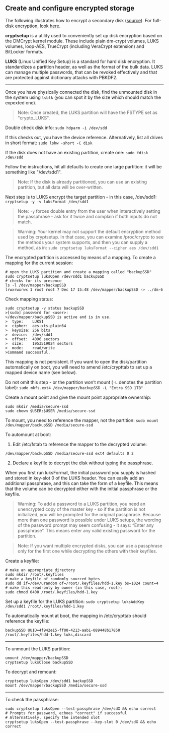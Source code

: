 ## Create and configure encrypted storage

The following illustrates how to encrypt a secondary disk ([source](https://dev-notes.eu/2020/12/LUKS-Encrypt-Hard-Drive-with-Cryptsetup-on-Ubuntu-20.04/)). For full-disk encryption, look [here](https://help.ubuntu.com/community/Full_Disk_Encryption_Howto_2019).

**cryptsetup** is a utility used to conveniently set up disk encryption based on the DMCrypt kernel module. These include plain dm-crypt volumes, LUKS volumes, loop-AES, TrueCrypt (including VeraCrypt extension) and BitLocker formats.

**LUKS** (Linux Unified Key Setup) is a standard for hard disk encryption. It standardizes a partition header, as well as the format of the bulk data. LUKS can manage multiple passwords, that can be revoked effectively and that are protected against dictionary attacks with PBKDF2. 

---
 
Once you have physically connected the disk, find the unmounted disk in the system using `lsblk` (you can spot it by the size which should match the expexted one).

> Note: Once created, the LUKS partition will have the FSTYPE set as "crypto_LUKS".

Double check disk info: `sudo hdparm -i /dev/sdd`

If this checks out, you have the device reference. Alternatively, list all drives in short format: `sudo lshw -short -C disk`

If the disk does not have an existing partition, create one: `sudo fdisk /dev/sdd`

Follow the instructions, hit all defaults to create one large partition: it will be something like "/dev/sdd1".

> Note: If the disk is already partitioned, you can use an existing partition, but all data will be over-written.

Next step is to LUKS encrypt the target partition - in this case, /dev/sdd1: `cryptsetup -y -v luksFormat /dev/sdd1`

> Note: `-y` forces double entry from the user when interactively setting the passphrase - ask for it twice and complain if both inputs do not match.

> Warning: Your kernel may not support the default encryption method used by cryptsetup. In that case, you can examine /proc/crypto to see the methods your system supports, and then you can supply a method, as in: `sudo cryptsetup luksFormat --cipher aes /dev/sdd1`

The encrypted partition is accessed by means of a mapping. To create a mapping for the current session:
```
# open the LUKS partition and create a mapping called "backupSSD"
sudo cryptsetup luksOpen /dev/sdd1 backupSSD
# checks for its presence
ls -l /dev/mapper/backupSSD
lrwxrwxrwx 1 root root 7 Dec 17 15:48 /dev/mapper/backupSSD -> ../dm-6
```

Check mapping status:
```
sudo cryptsetup -v status backupSSD
>[sudo] password for <user>:
>/dev/mapper/backupSSD is active and is in use.
>  type:    LUKS1
>  cipher:  aes-xts-plain64
>  keysize: 256 bits
>  device:  /dev/sdd1
>  offset:  4096 sectors
>  size:    1953519024 sectors
>  mode:    read/write
>Command successful.
```

This mapping is not persistent. If you want to open the disk/partition automatically on boot, you will need to amend /etc/crypttab to set up a mapped device name (see below).

Do not omit this step - or the partition won’t mount (`-L` denotes the partition label): `sudo mkfs.ext4 /dev/mapper/backupSSD -L "Extra SSD 1TB"`

Create a mount point and give the mount point appropriate ownership:
```
sudo mkdir /media/secure-ssd
sudo chown $USER:$USER /media/secure-ssd
```

To mount, you need to reference the mapper, not the partition:
`sudo mount /dev/mapper/backupSSD /media/secure-ssd`

To automount at boot:

1. Edit /etc/fstab to reference the mapper to the decrypted volume:
```
/dev/mapper/backupSSD /media/secure-ssd ext4 defaults 0 2
```

2. Declare a keyfile to decrypt the disk without typing the passphrase.

When you first run luksFormat, the initial password you supply is hashed and stored in key-slot 0 of the LUKS header. You can easily add an additional passphrase, and this can take the form of a keyfile. This means that the volume can be decrypted either with the initial passphrase or the keyfile.

> Warning: To add a password to a LUKS partition, you need an unencrypted copy of the master key - so if the partition is not initialized, you will be prompted for the original passphrase. Because more than one password is possible under LUKS setups, the wording of the password prompt may seem confusing - it says: “Enter any passphrase”. This means enter any valid existing password for the partition.

> Note: If you want multiple encrypted disks, you can use a passphrase only for the first one while decrypting the others with their keyfiles.

Create a keyfile:
```
# make an appropriate directory
sudo mkdir /root/.keyfiles
# make a keyfile of randomly sourced bytes
sudo dd if=/dev/urandom of=/root/.keyfiles/hdd-1.key bs=1024 count=4
# make this read-only by owner (in this case, root):
sudo chmod 0400 /root/.keyfiles/hdd-1.key
```

Set up a keyfile for the LUKS partition:
`sudo cryptsetup luksAddKey /dev/sdd1 /root/.keyfiles/hdd-1.key`

To automatically mount at boot, the mapping in /etc/crypttab should reference the keyfile:
```
backupSSD UUID=4f942e15-ff00-4213-aab1-089448b17850 /root/.keyfiles/hdd-1.key luks,discard
```

---

To unmount the LUKS partition:
```
umount /dev/mapper/backupSSD
cryptsetup luksClose backupSSD
```

To decrypt and remount:
```
cryptsetup luksOpen /dev/sdd1 backupSSD
mount /dev/mapper/backupSSD /media/secure-ssd
```

---

To check the passphrase:
```
sudo cryptsetup luksOpen --test-passphrase /dev/sdX && echo correct
# Prompts for password, echoes "correct" if successful
# Alternatively, specify the intended slot
cryptsetup luksOpen --test-passphrase --key-slot 0 /dev/sdX && echo correct
```
